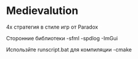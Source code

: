 # Medievalution

4x стратегия в стиле игр от Paradox

Сторонние библиотеки
-sfml
-spdlog
-ImGui


Использйте runscript.bat для компиляции -cmake
